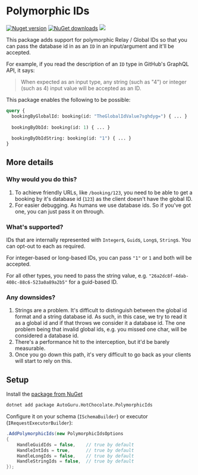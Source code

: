 # Polymorphic IDs

<div>
  <p>
	  <a href="https://www.nuget.org/packages/AutoGuru.HotChocolate.PolymorphicIds"><img alt="Nuget version" src="https://img.shields.io/nuget/v/AutoGuru.HotChocolate.PolymorphicIds"></a>
	  <a href="https://www.nuget.org/packages/AutoGuru.HotChocolate.PolymorphicIds"><img alt="NuGet downloads" src="https://img.shields.io/nuget/dt/AutoGuru.HotChocolate.PolymorphicIds"></a>	  
      <a href="https://codecov.io/gh/autoguru-au/hotchocolate-extensions/PolymorphicIds">
        <img src="https://codecov.io/gh/autoguru-au/hotchocolate-extensions/branch/main/graph/badge.svg?token=x"/>
      </a>    
  </p>
</div>

This package adds support for polymorphic Relay / Global IDs so that you can pass the database id in as an `ID` in an input/argument and it'll be accepted.

For example, if you read the description of an `ID` type in GitHub's GraphQL API, it says:
> When expected as an input type, any string (such as "4") or integer (such as 4) input value will be accepted as an ID.

This package enables the following to be possible:
```graphql
query {
  bookingByGlobalId: booking(id: "TheGlobalIdValue7sghdyg=") { ... }
  
  bookingByDbId: booking(id: 1) { ... }
  
  bookingByDbIdString: booking(id: "1") { ... }
}
```

## More details 

### Why would you do this?

1. To achieve friendly URLs, like `/booking/123`, you need to be able to get a booking by it's database id (`123`) as the client doesn't have the global ID.
1. For easier debugging. As humans we use database ids. So if you've got one, you can just pass it on through.

### What's supported?

IDs that are internally represented with `Integer`s, `Guid`s, `Long`s, `String`s. You can opt-out to each as required.

For integer-based or long-based IDs, you can pass `"1"` or `1` and both will be accepted.

For all other types, you need to pass the string value, e.g. `"26a2dc8f-4dab-408c-88c6-523a0a89a2b5"` for a guid-based ID.

### Any downsides?

1. Strings are a problem. It's difficult to distinguish between the global id format and a string database id. 
As such, in this case, we try to read it as a global id and if that throws we consider it a database id. 
The one problem being that invalid global ids, e.g. you missed one char, will be considered a database id.
2. There's a performance hit to the interception, but it'd be barely measurable.
3. Once you go down this path, it's very difficult to go back as your clients will start to rely on this.

## Setup

Install the [package from NuGet](https://www.nuget.org/packages/AutoGuru.HotChocolate.PolymorphicIds)

```bash
dotnet add package AutoGuru.HotChocolate.PolymorphicIds
```

Configure it on your schema (`ISchemaBuilder`) or executor (`IRequestExecutorBuilder`):
```c#
.AddPolymorphicIds(new PolymorphicIdsOptions
{
    HandleGuidIds = false,    // true by default
    HandleIntIds = true,      // true by default
    HandleLongIds = false,    // true by default
    HandleStringIds = false,  // true by default
});
```
